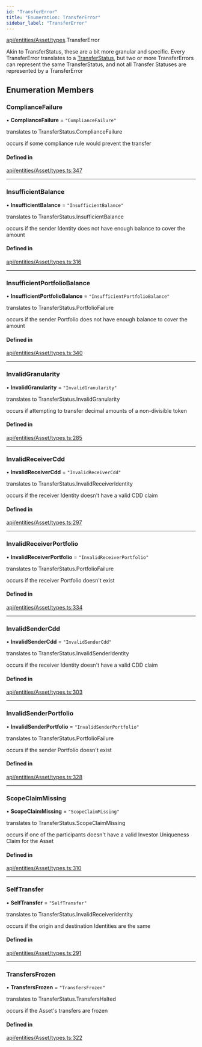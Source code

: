 ```yaml
---
id: "TransferError"
title: "Enumeration: TransferError"
sidebar_label: "TransferError"
---
```


[api/entities/Asset/types](../../../../../../modules/API/Entities/Asset/Types/Types.md).TransferError

Akin to TransferStatus, these are a bit more granular and specific. Every TransferError translates to
  a [TransferStatus](../TransferStatus/TransferStatus.md), but two or more TransferErrors can represent the same TransferStatus, and
  not all Transfer Statuses are represented by a TransferError

## Enumeration Members

### ComplianceFailure

• **ComplianceFailure** = ``"ComplianceFailure"``

translates to TransferStatus.ComplianceFailure

occurs if some compliance rule would prevent the transfer

#### Defined in

[api/entities/Asset/types.ts:347](https://github.com/PolymeshAssociation/polymesh-sdk/blob/fe2e6dd1d/src/api/entities/Asset/types.ts#L347)

___

### InsufficientBalance

• **InsufficientBalance** = ``"InsufficientBalance"``

translates to TransferStatus.InsufficientBalance

occurs if the sender Identity does not have enough balance to cover the amount

#### Defined in

[api/entities/Asset/types.ts:316](https://github.com/PolymeshAssociation/polymesh-sdk/blob/fe2e6dd1d/src/api/entities/Asset/types.ts#L316)

___

### InsufficientPortfolioBalance

• **InsufficientPortfolioBalance** = ``"InsufficientPortfolioBalance"``

translates to TransferStatus.PortfolioFailure

occurs if the sender Portfolio does not have enough balance to cover the amount

#### Defined in

[api/entities/Asset/types.ts:340](https://github.com/PolymeshAssociation/polymesh-sdk/blob/fe2e6dd1d/src/api/entities/Asset/types.ts#L340)

___

### InvalidGranularity

• **InvalidGranularity** = ``"InvalidGranularity"``

translates to TransferStatus.InvalidGranularity

occurs if attempting to transfer decimal amounts of a non-divisible token

#### Defined in

[api/entities/Asset/types.ts:285](https://github.com/PolymeshAssociation/polymesh-sdk/blob/fe2e6dd1d/src/api/entities/Asset/types.ts#L285)

___

### InvalidReceiverCdd

• **InvalidReceiverCdd** = ``"InvalidReceiverCdd"``

translates to TransferStatus.InvalidReceiverIdentity

occurs if the receiver Identity doesn't have a valid CDD claim

#### Defined in

[api/entities/Asset/types.ts:297](https://github.com/PolymeshAssociation/polymesh-sdk/blob/fe2e6dd1d/src/api/entities/Asset/types.ts#L297)

___

### InvalidReceiverPortfolio

• **InvalidReceiverPortfolio** = ``"InvalidReceiverPortfolio"``

translates to TransferStatus.PortfolioFailure

occurs if the receiver Portfolio doesn't exist

#### Defined in

[api/entities/Asset/types.ts:334](https://github.com/PolymeshAssociation/polymesh-sdk/blob/fe2e6dd1d/src/api/entities/Asset/types.ts#L334)

___

### InvalidSenderCdd

• **InvalidSenderCdd** = ``"InvalidSenderCdd"``

translates to TransferStatus.InvalidSenderIdentity

occurs if the receiver Identity doesn't have a valid CDD claim

#### Defined in

[api/entities/Asset/types.ts:303](https://github.com/PolymeshAssociation/polymesh-sdk/blob/fe2e6dd1d/src/api/entities/Asset/types.ts#L303)

___

### InvalidSenderPortfolio

• **InvalidSenderPortfolio** = ``"InvalidSenderPortfolio"``

translates to TransferStatus.PortfolioFailure

occurs if the sender Portfolio doesn't exist

#### Defined in

[api/entities/Asset/types.ts:328](https://github.com/PolymeshAssociation/polymesh-sdk/blob/fe2e6dd1d/src/api/entities/Asset/types.ts#L328)

___

### ScopeClaimMissing

• **ScopeClaimMissing** = ``"ScopeClaimMissing"``

translates to TransferStatus.ScopeClaimMissing

occurs if one of the participants doesn't have a valid Investor Uniqueness Claim for
  the Asset

#### Defined in

[api/entities/Asset/types.ts:310](https://github.com/PolymeshAssociation/polymesh-sdk/blob/fe2e6dd1d/src/api/entities/Asset/types.ts#L310)

___

### SelfTransfer

• **SelfTransfer** = ``"SelfTransfer"``

translates to TransferStatus.InvalidReceiverIdentity

occurs if the origin and destination Identities are the same

#### Defined in

[api/entities/Asset/types.ts:291](https://github.com/PolymeshAssociation/polymesh-sdk/blob/fe2e6dd1d/src/api/entities/Asset/types.ts#L291)

___

### TransfersFrozen

• **TransfersFrozen** = ``"TransfersFrozen"``

translates to TransferStatus.TransfersHalted

occurs if the Asset's transfers are frozen

#### Defined in

[api/entities/Asset/types.ts:322](https://github.com/PolymeshAssociation/polymesh-sdk/blob/fe2e6dd1d/src/api/entities/Asset/types.ts#L322)

